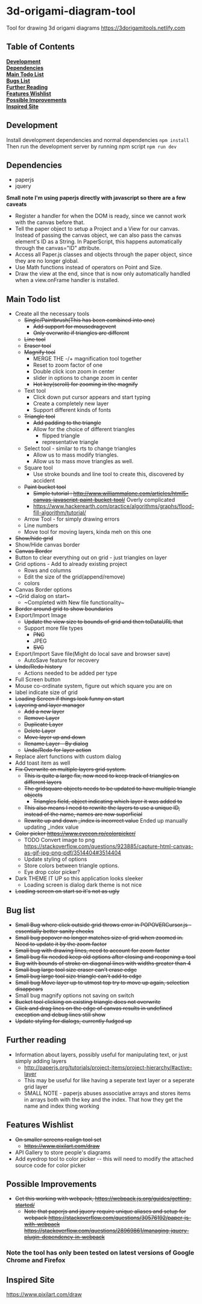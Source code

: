 # 3d-origami-diagram-tool
Tool for drawing 3d origami diagrams
https://3dorigamitools.netlify.com

## Table of Contents
**[Development](#development)**<br>
**[Dependencies](#dependencies)**<br>
**[Main Todo List](#main-todo-list)**<br>
**[Bugs List](#bug-list)**<br>
**[Further Reading](#further-reading)**<br>
**[Features Wishlist](#features-wishlist)**<br>
**[Possible Improvements](#possible-improvements)**<br>
**[Inspired Site](#inspired-site)**

## Development
Install development dependencies and normal dependencies
`npm install`
Then run the development server by running npm script
`npm run dev`

## Dependencies
* paperjs
* jquery

**Small note I'm using paperjs directly with javascript so there are a few caveats**
* Register a handler for when the DOM is ready, since we cannot work with the canvas before that.
* Tell the paper object to setup a Project and a View for our canvas. Instead of passing the canvas object, we can also pass the canvas element's ID as a String. In PaperScript, this happens automatically through the canvas="ID" attribute.
* Access all Paper.js classes and objects through the paper object, since they are no longer global.
* Use Math functions instead of operators on Point and Size.
* Draw the view at the end, since that is now only automatically handled when a view.onFrame handler is installed.

## Main Todo list
* Create all the necessary tools
  * ~~Single/Paintbrush(This has been combined into one)~~
    * ~~Add support for mousedragevent~~
    * ~~Only overwrite if triangles are different~~
  * ~~Line tool~~
  * ~~Eraser tool~~
  * ~~Magnify tool~~
    * MERGE THE -/+ magnification tool together
    * Reset to zoom factor of one
    * Double click icon zoom in center
    * slider in options to change zoom in center
    * ~~Hot key(scroll) for zooming in the magnify~~
  * Text tool
    * Click down put cursor appears and start typing
    * Create a completely new layer
    * Support different kinds of fonts
  * ~~Triangle tool~~
    * ~~Add padding to the triangle~~
    * Allow for the choice of different triangles
      * flipped triangle
      * representative triangle
  * Select tool - similar to rts to change triangles
    * Allow us to mass modify triangles.
    * Allow us to mass move triangles as well.
  * Square tool
    * Use stroke bounds and line tool to create this, discovered by accident
  * ~~Paint bucket tool~~
    * ~~Simple tutorial : http://www.williammalone.com/articles/html5-canvas-javascript-paint-bucket-tool/~~ Overly complicated
    * https://www.hackerearth.com/practice/algorithms/graphs/flood-fill-algorithm/tutorial/
  * Arrow Tool - for simply drawing errors
  * Line numbers
  * Move tool for moving layers, kinda meh on this one
* ~~Show/hide grid~~
* Show/Hide canvas border
* ~~Canvas Border~~
* Button to clear everything out on grid - just triangles on layer
* Grid options - Add to already existing project
  * Rows and columns
  * Edit the size of the grid(append/remove)
  * colors
* Canvas Border options
* ~Grid dialog on start~
  * ~Completed with New file functionality~
* ~~Border around grid to show boundaries~~
* Export/Import Image
  * ~~Update the view size to bounds of grid and then toDataURL that~~
  * Support more file types
    * ~~PNG~~
    * JPEG
    * ~~SVG~~
* Export/Import Save file(Might do local save and browser save)
  * AutoSave feature for recovery
* ~~Undo/Redo history~~
  * Actions needed to be added per type
* Full Screen button
* Mouse co-ordinate system, figure out which square you are on
* label indicate size of grid
* ~~Loading Screen if things look funny on start~~
* ~~Layering and layer manager~~
  * ~~Add a new layer~~
  * ~~Remove Layer~~
  * ~~Duplicate Layer~~
  * ~~Delete Layer~~
  * ~~Move layer up and down~~
  * ~~Rename Layer - By dialog~~
  * ~~Undo/Redo for layer action~~
* Replace alert functions with custom dialog
* Add toast item as well
* ~~Fix Overwrite on multiple layers grid system.~~
  * ~~This is quite a large fix, now need to keep track of triangles on different layers~~
  * ~~The gridsquare objects needs to be updated to have multiple triangle objects~~
    * ~~Triangles field, object indicating which layer it was added to~~
  * ~~This also means I need to rewrite the layers to use a unique ID, instead of the name, names are now superficial~~
  * ~~Rewrite up and down _index is incorrect value~~ Ended up manually updating _index value
* ~~Color picker https://www.eyecon.ro/colorpicker/~~
  * TODO Convert image to png https://stackoverflow.com/questions/923885/capture-html-canvas-as-gif-jpg-png-pdf/3514404#3514404
  * Update styling of options
  * Store colors between triangle options.
  * Eye drop color picker?
* Dark THEME IT UP so this application looks sleeker
  * Loading screen is dialog dark theme is not nice
* ~~Loading screen on start so it's not as ugly~~

## Bug list
* ~~Small Bug where click outside grid throws error in POPOVERCursor.js - essentially better sanity checks~~
* ~~Small bug popover no longer matches size of grid when zoomed in. Need to update it by the zoom factor~~
* ~~Small bug with drawing lines, need to account for zoom factor~~
* ~~Small bug fix needed keep old options after closing and reopening a tool~~
* ~~Bug with bounds of stroke on diagonal lines with widths greater than 4~~
* ~~Small bug large tool size eraser can't erase edge~~
* ~~Small bug large tool size triangle can't add to edge~~
* ~~Small bug Move layer up to utmost top try to move up again, selection disappears~~
* Small bug magnify options not saving on switch
* ~~Bucket tool clicking on existing triangle does not overwrite~~
* ~~Click and drag lines on the edge of canvas results in undefined exception and debug lines still show~~
* ~~Update styling for dialogs, currently fudged up~~

## Further reading
* Information about layers, possibly useful for manipulating text, or just simply adding layers
  * http://paperjs.org/tutorials/project-items/project-hierarchy/#active-layer
  * This may be useful for like having a seperate text layer or a seperate grid layer
  * SMALL NOTE - paperjs abuses associative arrays and stores items in arrays both with the key and the index.
    That how they get the name and index thing working

## Features Wishlist
* ~~On smaller screens realign tool set~~
  * ~~https://www.pixilart.com/draw~~
* API Gallery to store people's diagrams
* Add eyedrop tool to color picker -- this will need to modify the attached source code for color picker

## Possible Improvements
* ~~Get this working with webpack, https://webpack.js.org/guides/getting-started/~~
  * ~~Note that paperjs and jquery require unique aliases and setup for webpack https://stackoverflow.com/questions/30576192/paper-js-with-webpack~~
 ~~https://stackoverflow.com/questions/28969861/managing-jquery-plugin-dependency-in-webpack~~

### Note the tool has only been tested on latest versions of Google Chrome and Firefox

## Inspired Site
https://www.pixilart.com/draw
